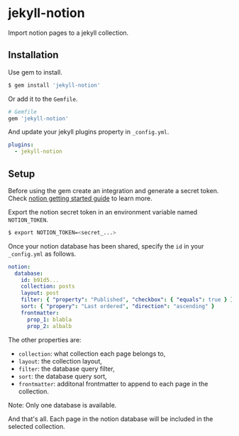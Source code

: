 # jekyll-notion

Import notion pages to a jekyll collection.

## Installation

Use gem to install.
```bash
$ gem install 'jekyll-notion'
```

Or add it to the `Gemfile`.
```ruby
# Gemfile
gem 'jekyll-notion'
```

And update your jekyll plugins property in `_config.yml`.

```yml
plugins:
  - jekyll-notion
```

## Setup

Before using the gem create an integration and generate a secret token. Check [notion getting started guide](https://developers.notion.com/docs/getting-started) to learn more.

Export the notion secret token in an environment variable named `NOTION_TOKEN`.

```bash
$ export NOTION_TOKEN=<secret_...>
```

Once your notion database has been shared, specify the `id` in your `_config.yml` as follows.

```yml
notion:
  database:
    id: b91d5...
    collection: posts
    layout: post
    filter: { "property": "Published", "checkbox": { "equals": true } }
    sort: { "propery": "Last ordered", "direction": "ascending" }
    frontmatter:
      prop_1: blabla
      prop_2: albalb
```

The other properties are:
* `collection`: what collection each page belongs to,
* `layout`: the collection layout,
* `filter`: the database query filter,
* `sort`: the database query sort,
* `frontmatter`: additonal frontmatter to append to each page in the collection.

Note: Only one database is available.

And that's all. Each page in the notion database will be included in the selected collection.
